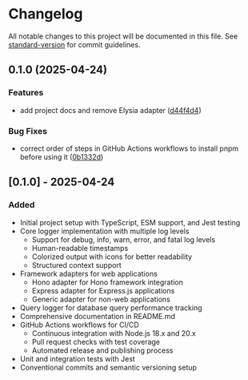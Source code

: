 # Changelog

All notable changes to this project will be documented in this file. See [standard-version](https://github.com/conventional-changelog/standard-version) for commit guidelines.

## 0.1.0 (2025-04-24)


### Features

* add project docs and remove Elysia adapter ([d44f4d4](https://github.com/rollercoaster-dev/rd-logger/commit/d44f4d419966417e8fe6ab1c99f738d8499def1a))


### Bug Fixes

* correct order of steps in GitHub Actions workflows to install pnpm before using it ([0b1332d](https://github.com/rollercoaster-dev/rd-logger/commit/0b1332d5f71458aa74ab54000988250b969c8e89))

## [0.1.0] - 2025-04-24

### Added
- Initial project setup with TypeScript, ESM support, and Jest testing
- Core logger implementation with multiple log levels
  - Support for debug, info, warn, error, and fatal log levels
  - Human-readable timestamps
  - Colorized output with icons for better readability
  - Structured context support
- Framework adapters for web applications
  - Hono adapter for Hono framework integration
  - Express adapter for Express.js applications
  - Generic adapter for non-web applications
- Query logger for database query performance tracking
- Comprehensive documentation in README.md
- GitHub Actions workflows for CI/CD
  - Continuous integration with Node.js 18.x and 20.x
  - Pull request checks with test coverage
  - Automated release and publishing process
- Unit and integration tests with Jest
- Conventional commits and semantic versioning setup
